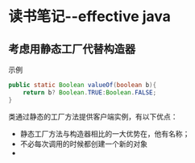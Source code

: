# 读书笔记--effective java



## 考虑用静态工厂代替构造器

示例

```java
public static Boolean valueOf(boolean b){
	return b? Boolean.TRUE:Boolean.FALSE;
}
```



 类通过静态的工厂方法提供客户端实例，有以下优点：

- 静态工厂方法与构造器相比的一大优势在，他有名称；
- 不必每次调用的时候都创建一个新的对象
- 